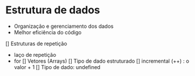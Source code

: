 # Estrutura de dados

- Organização e gerenciamento dos dados
- Melhor eficiência do código

[] Estruturas de repetição
  - laço de repetição
  - for
[] Vetores (Arrays)
  [] Tipo de dado estruturado
[] incremental (++) : o valor + 1
[] Tipo de dado: undefined